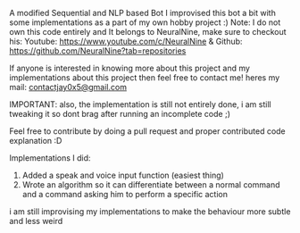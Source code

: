 A modified Sequential and NLP based Bot
I improvised this bot a bit with some implementations as a part of my own hobby project :)
Note: I do not own this code entirely and It belongs to NeuralNine, make sure to checkout his: 
Youtube: https://www.youtube.com/c/NeuralNine &
Github: https://github.com/NeuralNine?tab=repositories

If anyone is interested in knowing more about this project and my implementations about this project then feel free to contact me!
heres my mail: contactjay0x5@gmail.com

IMPORTANT: also, the implementation is still not entirely done, i am still tweaking it so dont brag after running an incomplete code ;)

Feel free to contribute by doing a pull request and proper contributed code explanation :D



Implementations I did:
1. Added a speak and voice input function (easiest thing)
2. Wrote an algorithm so it can differentiate between a normal command and a command asking him to perform a specific action 


i am still improvising my implementations to make the behaviour more subtle and less weird



